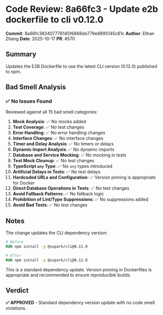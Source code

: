 # Code Review: 8a66fc3 - Update e2b dockerfile to cli v0.12.0

**Commit**: 8a66fc383407776145f6666de779e8895145c61c
**Author**: Ethan Zhang
**Date**: 2025-10-17
**PR**: #570

## Summary
Updates the E2B Dockerfile to use the latest CLI version (0.12.0) published to npm.

## Bad Smell Analysis

### ✅ No Issues Found

Reviewed against all 15 bad smell categories:

1. **Mock Analysis**: ✅ No mocks added
2. **Test Coverage**: ✅ No test changes
3. **Error Handling**: ✅ No error handling changes
4. **Interface Changes**: ✅ No interface changes
5. **Timer and Delay Analysis**: ✅ No timers or delays
6. **Dynamic Import Analysis**: ✅ No dynamic imports
7. **Database and Service Mocking**: ✅ No mocking in tests
8. **Test Mock Cleanup**: ✅ No test changes
9. **TypeScript `any` Type**: ✅ No `any` types introduced
10. **Artificial Delays in Tests**: ✅ No test delays
11. **Hardcoded URLs and Configuration**: ✅ Version pinning is appropriate for Docker
12. **Direct Database Operations in Tests**: ✅ No test changes
13. **Avoid Fallback Patterns**: ✅ No fallback logic
14. **Prohibition of Lint/Type Suppressions**: ✅ No suppressions added
15. **Avoid Bad Tests**: ✅ No test changes

## Notes

The change updates the CLI dependency version:

```dockerfile
# Before
RUN npm install -g @uspark/cli@0.11.9

# After
RUN npm install -g @uspark/cli@0.12.0
```

This is a standard dependency update. Version pinning in Dockerfiles is appropriate and recommended to ensure reproducible builds.

## Verdict

**✅ APPROVED** - Standard dependency version update with no code smell violations.
